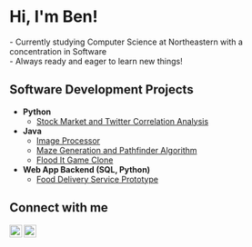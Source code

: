 <h1>Hi, I'm Ben!</h1>
- Currently studying Computer Science at Northeastern with a concentration in Software</br>
- Always ready and eager to learn new things!

<h2>Software Development Projects</h2>

- <b>Python</b>
  - [Stock Market and Twitter Correlation Analysis](https://github.com/benaronow/Stock-Market-and-Twitter-Correlation-Analysis)
- <b>Java</b>
  - [Image Processor](https://github.com/benaronow/Image-Processor)
  - [Maze Generation and Pathfinder Algorithm](https://github.com/benaronow/Maze-Generation-and-Pathfinder-Algorithm)
  - [Flood It Game Clone](https://github.com/benaronow/Flood-It-Game-Clone)
- <b>Web App Backend (SQL, Python)</b>
  - [Food Delivery Service Prototype](https://github.com/benaronow/Food-Delivery-Service-Prototype)

<h2>Connect with me</h2>

[<img align="left" alt="BenAronow | Gmail" width="22px" src="https://cdn.jsdelivr.net/npm/simple-icons@v3/icons/gmail.svg" />][gmail]
[<img align="left" alt="BenAronow | LinkedIn" width="22px" src="https://cdn.jsdelivr.net/npm/simple-icons@v3/icons/linkedin.svg" />][linkedin]

[gmail]: mailto:benaronow227@gmail.com
[linkedin]: https://linkedin.com/in/benaronow

<!--
**joshmadakor1/joshmadakor1** is a ✨ _special_ ✨ repository because its `README.md` (this file) appears on your GitHub profile.

Here are some ideas to get you started:

- 🔭 I’m currently working on ...
- 🌱 I’m currently learning ...
- 👯 I’m looking to collaborate on ...
- 🤔 I’m looking for help with ...
- 💬 Ask me about ...
- 📫 How to reach me: ...
- 😄 Pronouns: ...
- ⚡ Fun fact: ...
-->
